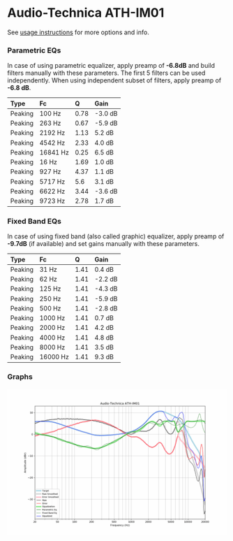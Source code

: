 # Audio-Technica ATH-IM01
See [usage instructions](https://github.com/jaakkopasanen/AutoEq#usage) for more options and info.

### Parametric EQs
In case of using parametric equalizer, apply preamp of **-6.8dB** and build filters manually
with these parameters. The first 5 filters can be used independently.
When using independent subset of filters, apply preamp of **-6.8 dB**.

| Type    | Fc       |    Q | Gain    |
|:--------|:---------|:-----|:--------|
| Peaking | 100 Hz   | 0.78 | -3.0 dB |
| Peaking | 263 Hz   | 0.67 | -5.9 dB |
| Peaking | 2192 Hz  | 1.13 | 5.2 dB  |
| Peaking | 4542 Hz  | 2.33 | 4.0 dB  |
| Peaking | 16841 Hz | 0.25 | 6.5 dB  |
| Peaking | 16 Hz    | 1.69 | 1.0 dB  |
| Peaking | 927 Hz   | 4.37 | 1.1 dB  |
| Peaking | 5717 Hz  | 5.6  | 3.1 dB  |
| Peaking | 6622 Hz  | 3.44 | -3.6 dB |
| Peaking | 9723 Hz  | 2.78 | 1.7 dB  |

### Fixed Band EQs
In case of using fixed band (also called graphic) equalizer, apply preamp of **-9.7dB**
(if available) and set gains manually with these parameters.

| Type    | Fc       |    Q | Gain    |
|:--------|:---------|:-----|:--------|
| Peaking | 31 Hz    | 1.41 | 0.4 dB  |
| Peaking | 62 Hz    | 1.41 | -2.2 dB |
| Peaking | 125 Hz   | 1.41 | -4.3 dB |
| Peaking | 250 Hz   | 1.41 | -5.9 dB |
| Peaking | 500 Hz   | 1.41 | -2.8 dB |
| Peaking | 1000 Hz  | 1.41 | 0.7 dB  |
| Peaking | 2000 Hz  | 1.41 | 4.2 dB  |
| Peaking | 4000 Hz  | 1.41 | 4.8 dB  |
| Peaking | 8000 Hz  | 1.41 | 3.5 dB  |
| Peaking | 16000 Hz | 1.41 | 9.3 dB  |

### Graphs
![](./Audio-Technica%20ATH-IM01.png)